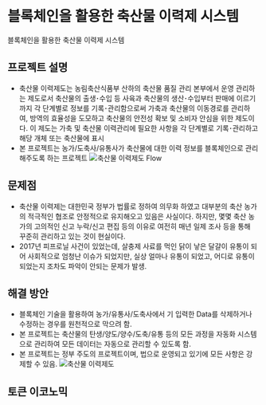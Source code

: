 # 블록체인을 활용한 축산물 이력제 시스템
블록체인을 활용한 축산물 이력제 시스템

## 프로젝트 설명
  - 축산물 이력제도는 농림축산식품부 산하의 축산물 품질 관리 본부에서 운영 관리하는 제도로서 축산물의 출생･수입 등 사육과 축산물의 생산･수입부터 판매에 이르기까지 각 단계별로 정보를 기록･관리함으로써 가축과 축산물의 이동경로를 관리하여, 방역의 효율성을 도모하고 축산물의 안전성 확보 및 소비자 안심을 위한 제도이다. 이 제도는 가축 및 축산물 이력관리에 필요한 사항을 각 단계별로 기록･관리하고 해당 개체 또는 축산물에 표시
  - 본 프로젝트는 농가/도축사/유통사가 축산물에 대한 이력 정보를 블록체인으로 관리해주도록 하는 프로젝트
  ![축산물 이력제도 Flow](유통과정.png)
  
## 문제점
  - 축산물 이력제는 대한민국 정부가 법률로 정하여 의무화 하였고 대부분의 축산 농가의 적극적인 협조로 안정적으로 유지해오고 있음은 사실이다. 하지만, 몇몇 축산 농가의 고의적인 신고 누락/신고 편집 등의 이유로 여전히 매년 일제 조사 등을 통해 꾸준히 관리하고 있는 것이 현실이다.
  - 2017년 피프로닐 사건이 있었는데, 살충제 사료를 먹인 닭이 낳은 달걀이 유통이 되어 사회적으로 엄청난 이슈가 되었지만, 실상 얼마나 유통이 되었고, 어디로 유통이 되었는지 조차도 파악이 안되는 문제가 발생.

## 해결 방안
  - 블록체인 기술을 활용하여 농가/유통사/도축사에서 기 입력한 Data를 삭제하거나 수정하는 경우를 원천적으로 막으려 함.
  - 본 프로젝트는 축산물의 탄생/양도/양수/도축/유통 등의 모든 과정을 자동화 시스템으로 관리하여 모든 데이터는 자동으로 관리할 수 있도록 함.
  - 본 프로젝트는 정부 주도의 프로젝트이며, 법으로 운영되고 있기에 모든 사항은 강제할 수 있음.
  ![축산물 이력제도](개선방향.png)

## 토큰 이코노믹

